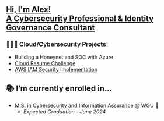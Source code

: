 ## [ Hi, I'm Alex! <br/> A Cybersecurity Professional & Identity Governance Consultant](https://www.linkedin.com/in/alexmerelus/)

### 👨🏾‍💻 Cloud/Cybersecurity Projects:
- Building a Honeynet and SOC with Azure
-  [Cloud Resume Challenge](https://github.com/alexmerelus/cloud-resume-challenge)
-  [AWS IAM Security Implementation](https://github.com/alexmerelus/IAM-Cloud-Project)

## 📚 I’m currently enrolled in... 
- M.S. in Cybersecurity and Information Assurance @ WGU 🦉
  - _Expected Graduation - June 2024_


<!--
**alexmerelus/alexmerelus** is a ✨ _special_ ✨ repository because its `README.md` (this file) appears on your GitHub profile.

[<img align="left" alt="AlexMerelus | LinkedIn" width="22px" src="https://cdn.jsdelivr.net/npm/simple-icons@v3/icons/linkedin.svg" />][linkedin]
[<img align="left" alt="AlexMerelus | Instagram" width="22px" src="https://cdn.jsdelivr.net/npm/simple-icons@v3/icons/instagram.svg" />][instagram]

[instagram]: https://www.instagram.com/mr_merelus/
[linkedin]: https://linkedin.com/in/alexmerelus
Here are some ideas to get you started:

- 🔭 I’m currently working on ...
- 🌱 I’m currently learning ...
- 👯 I’m looking to collaborate on ...
- 🤔 I’m looking for help with ...
- 💬 Ask me about ...
- 📫 How to reach me: ...
- ⚡ Fun fact: ...
-->
